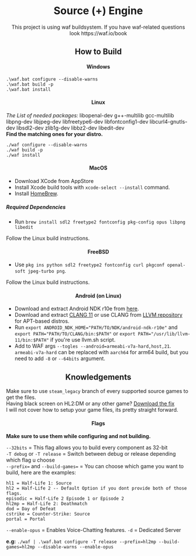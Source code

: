 <h1 align="center">Source (+) Engine</h1>

<p align="center"> This project is using waf buildsystem. If you have waf-related questions look https://waf.io/book</p>

<h2 align="center"> How to Build </h2>

<h4 align="center"> Windows </h4>

```
.\waf.bat configure --disable-warns
.\waf.bat build -p
.\waf.bat install
```

<h4 align="center"> Linux </h4>

*The List of needed packages:* libopenal-dev g++-multilib gcc-multilib libpng-dev libjpeg-dev libfreetype6-dev libfontconfig1-dev libcurl4-gnutls-dev libsdl2-dev zlib1g-dev libbz2-dev libedit-dev<br>
**Find the matching ones for your distro.**

```
./waf configure --disable-warns
./waf build -p
./waf install
```

<h4 align="center"> MacOS </h4>

- Download XCode from AppStore
- Install Xcode build tools with ``xcode-select --install`` command.
- Install [HomeBrew](https://brew.sh/).

##### Required Dependencies

- Run ``brew install sdl2 freetype2 fontconfig pkg-config opus libpng libedit``

Follow the Linux build instructions.

<h4 align="center"> FreeBSD </h4>

- Use ``pkg ins python sdl2 freetype2 fontconfig curl pkgconf openal-soft jpeg-turbo png``.

Follow the Linux build instructions.

<h4 align="center"> Android (on Linux) </h4>

- Download and extract Android NDK r10e from [here](https://github.com/android/ndk/wiki/Unsupported-Downloads).
- Download and extract [CLANG 11](https://github.com/llvm/llvm-project/releases/download/llvmorg-11.1.0/clang+llvm-11.1.0-x86_64-linux-gnu-ubuntu-16.04.tar.xz) or use CLANG from [LLVM repository](https://apt.llvm.org) for APT-based distros.
- Run `export ANDROID_NDK_HOME="PATH/TO/NDK/android-ndk-r10e"` and `export PATH="PATH/TO/CLANG/bin:$PATH"` or `export PATH="/usr/lib/llvm-11/bin:$PATH"` if you're use llvm.sh script.
- Add to WAF args `--togles --android=armeabi-v7a-hard,host,21`. `armeabi-v7a-hard` can be replaced with `aarch64` for arm64 build, but you need to add `-8` or `--64bits` argument.


<h2 align="center"> Knowledgements </h2>

Make sure to use `steam_legacy` branch of every supported source games to get the files.<br>
Having black screen on HL2:DM or any other game? [Download the fix](https://mega.nz/file/bzY2XLrA#1GsxVHTS39Jfk7LanJOou7E_2XK3QADpmDwP7ajMC0Y)<br>
I will not cover how to setup your game files, its pretty straight forward.

<h4 align="center"> Flags </h4>

**Make sure to use them while configuring and not building.**

``--32bits`` = This flag allows you to build every component as 32-bit<br>
``-T debug`` or ``-T release`` = Switch between debug or release depending which flag u choose<br>
``--prefix=`` and ``--build-games=`` = You can choose which game you want to build, here are the examples:

```
hl1 = Half-Life 1: Source
hl2 = Half-Life 2 -- Default Option if you dont provide both of those flags.
episodic = Half-Life 2 Episode 1 or Episode 2
hl2mp = Half-Life 2: Deathmatch
dod = Day of Defeat
cstrike = Counter-Strike: Source
portal = Portal
```

``--enable-opus`` = Enables Voice-Chatting features.
``-d`` = Dedicated Server

**e.g:** `./waf | .\waf.bat configure -T release --prefix=hl2mp --build-games=hl2mp --disable-warns --enable-opus`